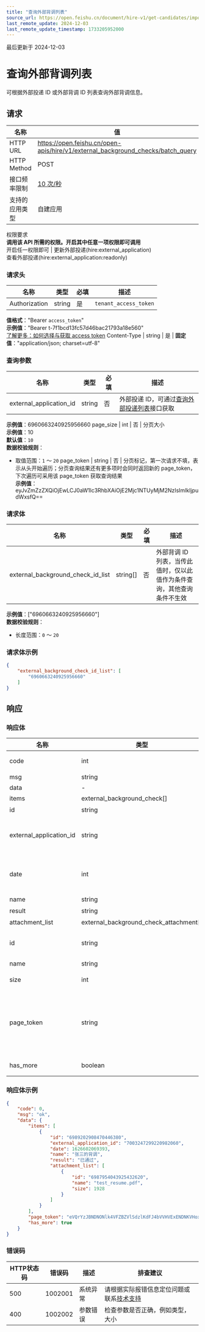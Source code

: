```yaml
---
title: "查询外部背调列表"
source_url: https://open.feishu.cn/document/hire-v1/get-candidates/import-external-system-information/import-external-background-info/batch_query
last_remote_update: 2024-12-03
last_remote_update_timestamp: 1733205952000
---
```

最后更新于 2024-12-03

# 查询外部背调列表

可根据外部投递 ID 或外部背调 ID 列表查询外部背调信息。

## 请求
名称 | 值
---|---
HTTP URL | https://open.feishu.cn/open-apis/hire/v1/external_background_checks/batch_query
HTTP Method | POST
接口频率限制 | [10 次/秒](https://open.feishu.cn/document/ukTMukTMukTM/uUzN04SN3QjL1cDN)
支持的应用类型 | 自建应用
权限要求  
            **调用该 API 所需的权限。开启其中任意一项权限即可调用**  
            开启任一权限即可 | 更新外部投递(hire:external_application)  
            查看外部投递(hire:external_application:readonly)

### 请求头

名称 | 类型 | 必填 | 描述
--- | --- | --- | ---
Authorization | string | 是 | `tenant_access_token`  
**值格式**："Bearer `access_token`"  
**示例值**："Bearer t-7f1bcd13fc57d46bac21793a18e560"  
[了解更多：如何选择与获取 access token](https://open.feishu.cn/document/uAjLw4CM/ugTN1YjL4UTN24CO1UjN/trouble-shooting/how-to-choose-which-type-of-token-to-use)
Content-Type | string | 是 | **固定值**："application/json; charset=utf-8"

### 查询参数

名称 | 类型 | 必填 | 描述
--- | --- | --- | ---
external_application_id | string | 否 | 外部投递 ID，可通过[查询外部投递列表](https://open.feishu.cn/document/ukTMukTMukTM/uMzM1YjLzMTN24yMzUjN/hire-v1/external_application/list)接口获取  
**示例值**：6960663240925956660
page_size | int | 否 | 分页大小  
**示例值**：10  
**默认值**：`10`  
**数据校验规则**：  
- 取值范围：`1` ～ `20`
page_token | string | 否 | 分页标记，第一次请求不填，表示从头开始遍历；分页查询结果还有更多项时会同时返回新的 page_token，下次遍历可采用该 page_token 获取查询结果  
**示例值**：eyJvZmZzZXQiOjEwLCJ0aW1lc3RhbXAiOjE2Mjc1NTUyMjM2NzIsImlkIjpudWxsfQ==

### 请求体

名称 | 类型 | 必填 | 描述
--- | --- | --- | ---
external_background_check_id_list | string\[\] | 否 | 外部背调 ID 列表，当传此值时，仅以此值作为条件查询，其他查询条件不生效  
**示例值**：["6960663240925956660"]  
**数据校验规则**：  
- 长度范围：`0` ～ `20`

### 请求体示例
```json
{
    "external_background_check_id_list": [
        "6960663240925956660"
    ]
}
```

## 响应

### 响应体

名称 | 类型 | 描述
--- | --- | ---
code | int | 错误码，非 0 表示失败
msg | string | 错误描述
data | \- | \-
items | external_background_check\[\] | 外部背调
id | string | 外部背调 ID
external_application_id | string | 外部投递 ID，详情可查看：[查询外部投递列表](https://open.feishu.cn/document/ukTMukTMukTM/uMzM1YjLzMTN24yMzUjN/hire-v1/external_application/list)
date | int | 背调日期，毫秒时间戳（字段类型为：int64）
name | string | 背调名称
result | string | 背调结果
attachment_list | external_background_check_attachment\[\] | 背调附件列表
id | string | 附件 ID，详情可查看：[获取附件信息](https://open.feishu.cn/document/ukTMukTMukTM/uMzM1YjLzMTN24yMzUjN/hire-v1/attachment/get)
name | string | 附件名称
size | int | 附件大小（单位：字节）
page_token | string | 分页标记，当 has_more 为 true 时，会同时返回新的 page_token，否则不返回 page_token
has_more | boolean | 是否还有更多项

### 响应体示例
```json
{
    "code": 0,
    "msg": "ok",
    "data": {
        "items": [
            {
                "id": "6989202908470446380",
                "external_application_id": "7003247299220982060",
                "date": 1626602069393,
                "name": "张三的背调",
                "result": "已通过",
                "attachment_list": [
                    {
                        "id": "6987954043925432620",
                        "name": "test_resume.pdf",
                        "size": 1928
                    }
                ]
            }
        ],
        "page_token": "eVQrYzJBNDNONlk4VFZBZVlSdzlKdFJ4bVVHVExENDNKVHoxaVdiVnViQT0=",
        "has_more": true
    }
}
```

### 错误码

HTTP状态码 | 错误码 | 描述 | 排查建议
--- | --- | --- | ---
500 | 1002001 | 系统异常 | 请根据实际报错信息定位问题或联系[技术支持](https://applink.feishu.cn/TLJpeNdW)
400 | 1002002 | 参数错误 | 检查参数是否正确，例如类型，大小
